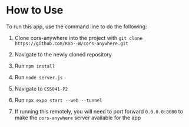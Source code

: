 
# How to Use

To run this app, use the command line to do the following:

1. Clone cors-anywhere into the project with `git clone https://github.com/Rob--W/cors-anywhere.git`

2. Navigate to the newly cloned repository

3. Run `npm install`

4. Run `node server.js`

5. Navigate to `CS5041-P2`

6. Run `npx expo start --web --tunnel`

7. If running this remotely, you will need to port forward `0.0.0.0:8080` to make the `cors-anywhere` server available for the app

